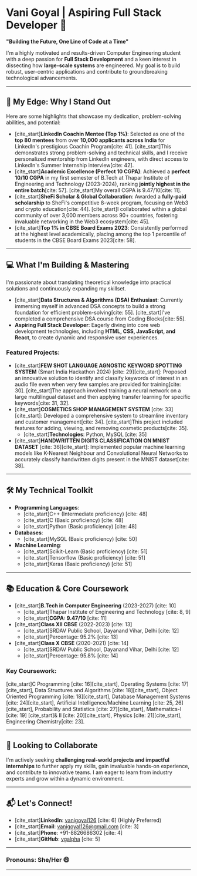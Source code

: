 # Vani Goyal | Aspiring Full Stack Developer 👋

**"Building the Future, One Line of Code at a Time"**

I'm a highly motivated and results-driven Computer Engineering student with a deep passion for **Full Stack Development** and a keen interest in dissecting how **large-scale systems** are engineered. My goal is to build robust, user-centric applications and contribute to groundbreaking technological advancements.

---

## 🚀 My Edge: Why I Stand Out

Here are some highlights that showcase my dedication, problem-solving abilities, and potential:

* [cite_start]**LinkedIn Coachin Mentee (Top 1%)**: Selected as one of the **top 80 mentees** from over **10,000 applicants across India** for LinkedIn's prestigious Coachin Program[cite: 41]. [cite_start]This demonstrates strong problem-solving and technical skills, and I receive personalized mentorship from LinkedIn engineers, with direct access to LinkedIn's Summer Internship interview[cite: 42].
* [cite_start]**Academic Excellence (Perfect 10 CGPA)**: Achieved a **perfect 10/10 CGPA** in my first semester of B.Tech at Thapar Institute of Engineering and Technology (2023-2024), ranking **jointly highest in the entire batch**[cite: 57]. [cite_start]My overall CGPA is 9.47/10[cite: 11].
* [cite_start]**SheFi Scholar & Global Collaboration**: Awarded a **fully-paid scholarship** to SheFi's competitive 8-week program, focusing on Web3 and crypto education[cite: 44]. [cite_start]I collaborated within a global community of over 3,000 members across 90+ countries, fostering invaluable networking in the Web3 ecosystem[cite: 45].
* [cite_start]**Top 1% in CBSE Board Exams 2023**: Consistently performed at the highest level academically, placing among the top 1 percentile of students in the CBSE Board Exams 2023[cite: 58].

---

## 💻 What I'm Building & Mastering

I'm passionate about translating theoretical knowledge into practical solutions and continuously expanding my skillset.

* [cite_start]**Data Structures & Algorithms (DSA) Enthusiast**: Currently immersing myself in advanced DSA concepts to build a strong foundation for efficient problem-solving[cite: 55]. [cite_start]I've completed a comprehensive DSA course from Coding Blocks[cite: 55].
* **Aspiring Full Stack Developer**: Eagerly diving into core web development technologies, including **HTML, CSS, JavaScript, and React**, to create dynamic and responsive user experiences.

### Featured Projects:

* [cite_start]**FEW SHOT LANGUAGE AGNOSTIC KEYWORD SPOTTING SYSTEM** (Smart India Hackathon 2024) [cite: 29][cite_start]: Proposed an innovative solution to identify and classify keywords of interest in an audio file even when very few samples are provided for training[cite: 30]. [cite_start]The approach involved training a neural network on a large multilingual dataset and then applying transfer learning for specific keywords[cite: 31, 32].
* [cite_start]**COSMETICS SHOP MANAGEMENT SYSTEM** [cite: 33][cite_start]: Developed a comprehensive system to streamline inventory and customer management[cite: 34]. [cite_start]This project included features for adding, viewing, and removing cosmetic products[cite: 35].
    * [cite_start]**Technologies**: Python, MySQL [cite: 35]
* [cite_start]**HANDWRITTEN DIGITS CLASSIFICATION ON MNIST DATASET** [cite: 36][cite_start]: Implemented popular machine learning models like K-Nearest Neighbour and Convolutional Neural Networks to accurately classify handwritten digits present in the MNIST dataset[cite: 38].

---

## 🛠️ My Technical Toolkit

* **Programming Languages**:
    * [cite_start]C++ (Intermediate proficiency) [cite: 48]
    * [cite_start]C (Basic proficiency) [cite: 48]
    * [cite_start]Python (Basic proficiency) [cite: 48]
* **Databases**:
    * [cite_start]MySQL (Basic proficiency) [cite: 50]
* **Machine Learning**:
    * [cite_start]Scikit-Learn (Basic proficiency) [cite: 51]
    * [cite_start]Tensorflow (Basic proficiency) [cite: 51]
    * [cite_start]Keras (Basic proficiency) [cite: 51]

---

## 📚 Education & Core Coursework

* [cite_start]**B.Tech in Computer Engineering** (2023-2027) [cite: 10]
    * [cite_start]Thapar Institute of Engineering and Technology [cite: 8, 9]
    * [cite_start]**CGPA: 9.47/10** [cite: 11]
* [cite_start]**Class XII CBSE** (2022-2023) [cite: 13]
    * [cite_start]SRDAV Public School, Dayanand Vihar, Delhi [cite: 12]
    * [cite_start]Percentage: 95.2% [cite: 13]
* [cite_start]**Class X CBSE** (2020-2021) [cite: 14]
    * [cite_start]SRDAV Public School, Dayanand Vihar, Delhi [cite: 12]
    * [cite_start]Percentage: 95.8% [cite: 14]

### Key Coursework:

[cite_start]C Programming [cite: 16][cite_start], Operating Systems [cite: 17][cite_start], Data Structures and Algorithms [cite: 18][cite_start], Object Oriented Programming [cite: 18][cite_start], Database Management Systems [cite: 24][cite_start], Artificial Intelligence/Machine Learning [cite: 25, 26][cite_start], Probability and Statistics [cite: 27][cite_start], Mathematics-I [cite: 19] [cite_start]& II [cite: 20][cite_start], Physics [cite: 21][cite_start], Engineering Chemistry[cite: 23].

---

## 🤝 Looking to Collaborate

I'm actively seeking **challenging real-world projects and impactful internships** to further apply my skills, gain invaluable hands-on experience, and contribute to innovative teams. I am eager to learn from industry experts and grow within a dynamic environment.

---

## 📬 Let's Connect!

* [cite_start]**LinkedIn**: [vanigoyal126](https://www.linkedin.com/in/vanigoyal126/) [cite: 6] (Highly Preferred)
* [cite_start]**Email**: vanigoyal126@gmail.com [cite: 3]
* [cite_start]**Phone**: +91-8826686302 [cite: 4]
* [cite_start]**GitHub**: [vgalpha](https://github.com/vgalpha) [cite: 5]

---

### Pronouns: She/Her 😄

---

